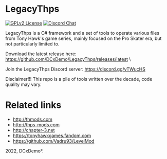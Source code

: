 # LegacyThps

[![GPLv2 License](https://img.shields.io/badge/License-GPL%20v2-green.svg)](https://opensource.org/licenses/GPL-2.0)
[![Discord Chat](https://img.shields.io/discord/527135227546435584.svg)](https://discord.gg/vTWucHS)

LegacyThps is a C# framework and a set of tools to operate various files from Tony Hawk's game series, mainly focused on the Pro Skater era, but not particularly limited to.

Download the latest release here: https://github.com/DCxDemo/LegacyThps/releases/latest \

Join the LegacyThps Discord server: https://discord.gg/vTWucHS

Disclaimer!!!
This repo is a pile of tools written over the decade, code quality may vary.

# Related links
* http://thmods.com
* http://thps-mods.com
* http://chapter-3.net
* https://tonyhawkgames.fandom.com
* https://github.com/Vadru93/LevelMod

2022, DCxDemo*.